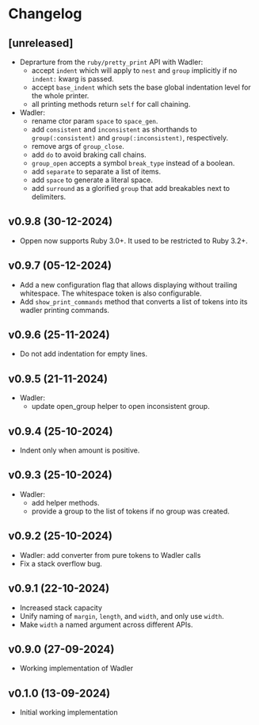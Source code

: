 # Changelog

## [unreleased]

- Deprarture from the `ruby/pretty_print` API with Wadler:
  - accept `indent` which will apply to `nest` and `group` implicitly if no
    `indent:` kwarg is passed.
  - accept `base_indent` which sets the base global indentation level for
    the whole printer.
  - all printing methods return `self` for call chaining.
- Wadler:
    - rename ctor param `space` to `space_gen`.
    - add `consistent` and `inconsistent` as shorthands to
    `group(:consistent)` and `group(:inconsistent)`, respectively.
    - remove args of `group_close`.
    - add `do` to avoid braking call chains.
    - `group_open` accepts a symbol `break_type` instead of a boolean.
    - add `separate` to separate a list of items.
    - add `space` to generate a literal space.
    - add `surround` as a glorified `group` that add breakables next to delimiters.

## v0.9.8 (30-12-2024)

- Oppen now supports Ruby 3.0+. It used to be restricted to Ruby 3.2+.

## v0.9.7 (05-12-2024)

- Add a new configuration flag that allows displaying without trailing whitespace. The whitespace token is also configurable.
- Add `show_print_commands` method that converts a list of tokens into its wadler printing commands.

## v0.9.6 (25-11-2024)

- Do not add indentation for empty lines.

## v0.9.5 (21-11-2024)

- Wadler:
    - update open_group helper to open inconsistent group.

## v0.9.4 (25-10-2024)

- Indent only when amount is positive.

## v0.9.3 (25-10-2024)

- Wadler:
  - add helper methods.
  - provide a group to the list of tokens if no group was created.

## v0.9.2 (25-10-2024)

- Wadler: add converter from pure tokens to Wadler calls
- Fix a stack overflow bug.

## v0.9.1 (22-10-2024)

- Increased stack capacity
- Unify naming of `margin`, `length`, and `width`, and only use `width`.
- Make `width` a named argument across different APIs.

## v0.9.0 (27-09-2024)

- Working implementation of Wadler

## v0.1.0 (13-09-2024)

- Initial working implementation
